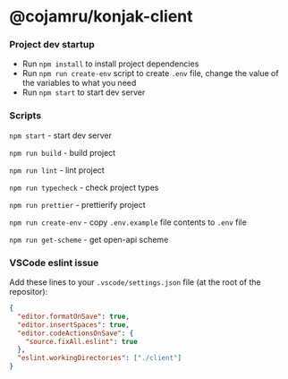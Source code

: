 # @cojamru/konjak-client

### Project dev startup

- Run `npm install` to install project dependencies
- Run `npm run create-env` script to create `.env` file, change the value of the variables to what you need
- Run `npm start` to start dev server

### Scripts

`npm start` - start dev server

`npm run build` - build project

`npm run lint` - lint project

`npm run typecheck` - check project types

`npm run prettier` - prettierify project

`npm run create-env` - copy `.env.example` file contents to `.env` file

`npm run get-scheme` - get open-api scheme

### VSCode eslint issue

Add these lines to your `.vscode/settings.json` file (at the root of the repositor):

```json
{
  "editor.formatOnSave": true,
  "editor.insertSpaces": true,
  "editor.codeActionsOnSave": {
    "source.fixAll.eslint": true
  },
  "eslint.workingDirectories": ["./client"]
}
```
